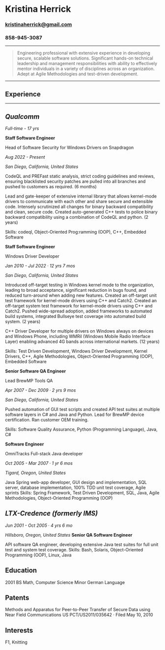 # Kristina Herrick #
### kristinaherrick@gmail.com ###
### 858-945-3087 ###

----
> Engineering professional with extensive experience in developing secure, scalable software solutions. 
> Significant hands-on technical leadership and management responsibilities with ability to effectively 
> mentor individuals in a variety of disciplines across an organization. Adept at Agile Methodologies 
> and test-driven development.
----
## Experience ##
----------
*Qualcomm*
----------
*Full-time - 17 yrs*

**Staff Software Engineer**

Head of Software Security for Windows Drivers on Snapdragon

*Aug 2022 - Present*

*San Diego, California, United States*

CodeQL and PREFast static analysis, strict coding guidelines and reviews, ensuring blacklisted security 
patches are pulled into all branches and pushed to customers as required. (6 months)

Lead and gate-keeper of extensive internal library that allows kernel-mode drivers to communicate 
with each other and share secure and extensible code. Intensely scrutinized all changes for binary 
backward compatibility and clean, secure code. Created auto-generated C++ tests to police binary 
backward compatibility using a combination of CodeQL and python. (2 years)

Skills: codeql, Object-Oriented Prog:ramming (OOP), C++, Embedded Software

**Staff Software Engineer**

Windows Driver Developer

*Jan 2010 - Jul 2022 · 12 yrs 7 mos*

*San Diego, California, United States*

Introduced off-target testing in Windows kernel mode to the organization, leading to broad acceptance, 
significant reduction in bugs found, and reduced turn-around when adding new features. Created an 
off-target unit test framework for kernel-mode drivers using C++ and Catch2. Created an off-target 
system test framework for kernel-mode drivers using C++ and Catch2. Pushed wide-spread adoption, added 
frameworks to automated build systems, integrated Bullseye test coverage into automated build system. (2 years)

C++ Driver Developer for multiple drivers on Windows always on devices and Windows Phone, including WMRil 
(Windows Mobile Radio Interface Layer) enabling advanced 4G bands across international markets. (12 years)

Skills: Test Driven Development, Windows Driver Development, Kernel Drivers, C++, Agile Methodologies, Object-Oriented Programming (OOP), Embedded Software

**Senior Software QA Engineer**

Lead BrewMP Tools QA

*Apr 2007 - Dec 2009 · 2 yrs 9 mos*

*San Diego, California, United States*

Pushed automation of GUI test scripts and created API test suites at multiple software layers in C# and 
Java and Python. Lead for BrewMP device certification. Ran customer OEM training.

Skills: Software Quality Assurance, Python (Programming Language), Java, C#

**Software Engineer**

OmniTracks Full-stack Java developer

*Oct 2005 - Mar 2007 · 1 yr 6 mos*

*Tigard, Oregon, United States*

Java Spring web-app developer, GUI design and implementation, SQL server, database implementation, 
100% TDD unit test coverage, Agile sprints
Skills: Spring Framework, Test Driven Development, SQL, Java, Agile Methodologies, Object-Oriented Programming (OOP)

*LTX-Credence (formerly IMS)*
---------------------------
*Jun 2001 - Oct 2005 · 4 yrs 6 mo*

*Hillsboro, Oregon, United States*
**Senior QA Software Engineer**

API software QA engineer, developing extensive Java test suites for full unit test and system test coverage.
Skills: Bash, Solaris, Object-Oriented Programming (OOP), Linux, Java


Education
----------
2001
 BS Math, Computer Science
 Minor German Language

Patents
-------
Methods and Apparatus for Peer-to-Peer Transfer of Secure Data using Near Field Communications
 US PCT/US2011/035642 · Filed May 10, 2010

Interests
---------
F1, Knitting
